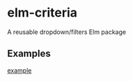# elm-criteria
A reusable dropdown/filters Elm package

## Examples

[example](https://dwyl.github.io/elm-criteria/example.html)
